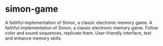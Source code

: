 # simon-game
A faithful implementation of Simon, a classic electronic memory game.
A faithful implementation of Simon, a classic electronic memory game. 
Follow color and sound sequences, replicate them. 
User-friendly interface, test and enhance memory skills.
